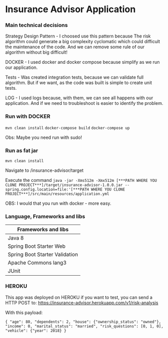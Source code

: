 # Insurance Advisor Application

### Main technical decisions

Strategy Design Pattern - I choosed use this pattern because The risk algorithm could generate a big 
complexity cyclomatic which could difficult the maintenance of the code. And we can remove some rule of our algorithm
without big difficult!

DOCKER - I used docker and docker compose because simplify as we run our application.

Tests - Was created integration tests, because we can validate full algorithm. But if we want, as the code was built
is simple to create unit tests.

LOG - I used logs because, with them, we can see all happens with our application. And if we need to troubleshoot is
easier to identify the problem.

### Run with DOCKER

`mvn clean install`
`docker-compose build`
`docker-compose up`

Obs: Maybe you need run with sudo!

### Run as fat jar

`mvn clean install`

Navigate to /insurance-advisor/target

Execute the command `java -jar -Xms512m -Xmx512m [***PATH WHERE YOU CLONE PROJECT***]/target/insurance-advisor-1.0.0.jar --spring.config.location=file:'[***PATH WHERE YOU CLONE PROJECT***]/src/main/resources/application.yml`

OBS: I would that you run with docker - more easy.

### Language, Frameworks and libs

| Frameworks and libs |
| ------ |
| Java 8 |
| Spring Boot Starter Web |
| Spring Boot Starter Validation |
| Apache Commons lang3 |
| JUnit |

### HEROKU

This app was deployed on HEROKU if you want to test, you can send a HTTP POST to: https://insurance-advisor.herokuapp.com/v1/risk-analysis

With this payload:

`
{
  "age": 80,
  "dependents": 2,
  "house": {"ownership_status": "owned"},
  "income": 0,
  "marital_status": "married",
  "risk_questions": [0, 1, 0],
  "vehicle": {"year": 2018}
}
`